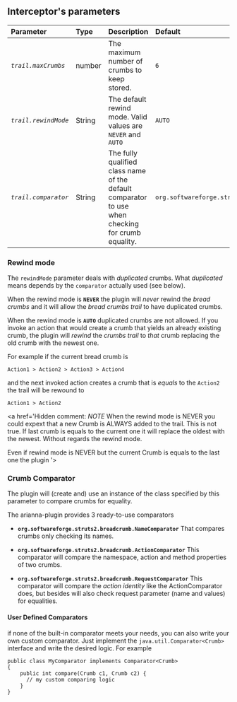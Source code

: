 ## Interceptor's parameters ##

| **Parameter** | **Type** |**Description** | **Default** |
|:--------------|:---------|:---------------|:------------|
| _`trail.maxCrumbs`_ | number   | The maximum number of crumbs to keep stored. | `6`         |
| _`trail.rewindMode`_ | String   | The default rewind mode. Valid values are `NEVER` and `AUTO` | `AUTO`      |
| _`trail.comparator`_ | String   | The fully qualified class name of the default comparator to use when checking for crumb equality. | `org.softwareforge.struts2.breadcrumb.NameComparator` |

### Rewind mode ###

The `rewindMode` parameter deals with _duplicated_ crumbs. What _duplicated_ means depends by the `comparator` actually used (see below).

When the rewind mode is **`NEVER`** the plugin will _never_ rewind the _bread crumbs_ and it will allow the _bread crumbs trail_ to have duplicated crumbs.

When the rewind mode is **`AUTO`** duplicated crumbs are not allowed.
If you invoke an action that would create a crumb that yields an already existing crumb, the plugin will _rewind_ the _crumbs trail_ to _that_ crumb replacing the old crumb with the newest one.

For example if the current bread crumb is
```
Action1 > Action2 > Action3 > Action4
```
and the next invoked action creates a crumb that is _equals_ to the `Action2` the trail will be rewound to
```
Action1 > Action2
```

<a href='Hidden comment: 
*NOTE*
When the rewind mode is NEVER you could expext that a new Crumb is ALWAYS added to the trail. This is not true. If last crumb is equals to the current one it will replace the oldest with the newest.
Without regards the rewind mode.

Even if rewind mode is NEVER but the current Crumb is equals to the last one the plugin
'></a>

### Crumb Comparator ###
The plugin will (create and) use an instance of the class specified by this parameter to compare crumbs for equality.

The arianna-plugin provides 3 ready-to-use comparators

  * **`org.softwareforge.struts2.breadcrumb.NameComparator`** That compares crumbs only checking its names.


  * **`org.softwareforge.struts2.breadcrumb.ActionComparator`** This comparator will compare the namespace, action and method properties of two crumbs.


  * **`org.softwareforge.struts2.breadcrumb.RequestComparator`** This comparator will compare the _action identity_ like the ActionComparator does, but besides will also check request parameter (name and values) for equalities.

#### User Defined Comparators ####
if none of the built-in comparator meets your needs, you can also write your own custom comparator. Just implement the `java.util.Comparator<Crumb>` interface and write the desired logic.
For example
```
public class MyComparator implements Comparator<Crumb>
{
    public int compare(Crumb c1, Crumb c2) {
      // my custom comparing logic
    }
}
```

<a href='Hidden comment: 
I"m very sorry for my English, so if someone wants to revise or rewrite these pages is welcome.
'></a>